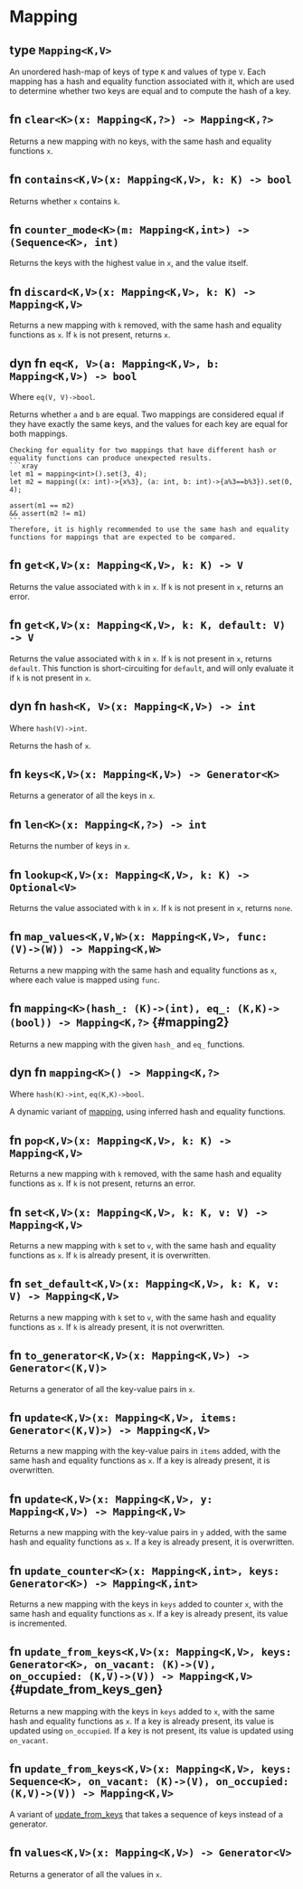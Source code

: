 # Mapping

## type `Mapping<K,V>`

An unordered hash-map of keys of type `K` and values of type `V`. Each mapping has a hash and equality function associated with it, which are used to determine whether two keys are equal and to compute the hash of a key.

## fn `clear<K>(x: Mapping<K,?>) -> Mapping<K,?>`

Returns a new mapping with no keys, with the same hash and equality functions `x`.

## fn `contains<K,V>(x: Mapping<K,V>, k: K) -> bool`

Returns whether `x` contains `k`.

## fn `counter_mode<K>(m: Mapping<K,int>) -> (Sequence<K>, int)`

Returns the keys with the highest value in `x`, and the value itself.

## fn `discard<K,V>(x: Mapping<K,V>, k: K) -> Mapping<K,V>`

Returns a new mapping with `k` removed, with the same hash and equality functions as `x`. If `k` is not present, returns `x`.

## dyn fn `eq<K, V>(a: Mapping<K,V>, b: Mapping<K,V>) -> bool`
Where `eq(V, V)->bool`.

Returns whether `a` and `b` are equal. Two mappings are considered equal if they have exactly the same keys, and the values for each key are equal for both mappings.

~~~admonish warning
Checking for equality for two mappings that have different hash or equality functions can produce unexpected results.
```xray
let m1 = mapping<int>().set(3, 4);
let m2 = mapping((x: int)->{x%3}, (a: int, b: int)->{a%3==b%3}).set(0, 4);

assert(m1 == m2)
&& assert(m2 != m1)
```
Therefore, it is highly recommended to use the same hash and equality functions for mappings that are expected to be compared.
~~~

## fn `get<K,V>(x: Mapping<K,V>, k: K) -> V`

Returns the value associated with `k` in `x`. If `k` is not present in `x`, returns an error.

## fn `get<K,V>(x: Mapping<K,V>, k: K, default: V) -> V`

Returns the value associated with `k` in `x`. If `k` is not present in `x`, returns `default`. This function is short-circuiting for `default`, and will only evaluate it if `k` is not present in `x`.

## dyn fn `hash<K, V>(x: Mapping<K,V>) -> int`
Where `hash(V)->int`.

Returns the hash of `x`.

## fn `keys<K,V>(x: Mapping<K,V>) -> Generator<K>`

Returns a generator of all the keys in `x`.

## fn `len<K>(x: Mapping<K,?>) -> int`

Returns the number of keys in `x`.

## fn `lookup<K,V>(x: Mapping<K,V>, k: K) -> Optional<V>`

Returns the value associated with `k` in `x`. If `k` is not present in `x`, returns `none`.

## fn `map_values<K,V,W>(x: Mapping<K,V>, func: (V)->(W)) -> Mapping<K,W>`

Returns a new mapping with the same hash and equality functions as `x`, where each value is mapped using `func`.

## fn `mapping<K>(hash_: (K)->(int), eq_: (K,K)->(bool)) -> Mapping<K,?>`  {#mapping2}

Returns a new mapping with the given `hash_` and `eq_` functions.

## dyn fn `mapping<K>() -> Mapping<K,?>`
Where `hash(K)->int`, `eq(K,K)->bool`.

A dynamic variant of [mapping](#mapping2), using inferred hash and equality functions.

## fn `pop<K,V>(x: Mapping<K,V>, k: K) -> Mapping<K,V>`

Returns a new mapping with `k` removed, with the same hash and equality functions as `x`. If `k` is not present, returns an error.

## fn `set<K,V>(x: Mapping<K,V>, k: K, v: V) -> Mapping<K,V>`

Returns a new mapping with `k` set to `v`, with the same hash and equality functions as `x`. If `k` is already present, it is overwritten.

## fn `set_default<K,V>(x: Mapping<K,V>, k: K, v: V) -> Mapping<K,V>`

Returns a new mapping with `k` set to `v`, with the same hash and equality functions as `x`. If `k` is already present, it is not overwritten.

## fn `to_generator<K,V>(x: Mapping<K,V>) -> Generator<(K,V)>`

Returns a generator of all the key-value pairs in `x`.

## fn `update<K,V>(x: Mapping<K,V>, items: Generator<(K,V)>) -> Mapping<K,V>`

Returns a new mapping with the key-value pairs in `items` added, with the same hash and equality functions as `x`. If a key is already present, it is overwritten.

## fn `update<K,V>(x: Mapping<K,V>, y: Mapping<K,V>) -> Mapping<K,V>`

Returns a new mapping with the key-value pairs in `y` added, with the same hash and equality functions as `x`. If a key is already present, it is overwritten.

## fn `update_counter<K>(x: Mapping<K,int>, keys: Generator<K>) -> Mapping<K,int>`

Returns a new mapping with the keys in `keys` added to counter `x`, with the same hash and equality functions as `x`. If a key is already present, its value is incremented.

## fn `update_from_keys<K,V>(x: Mapping<K,V>, keys: Generator<K>, on_vacant: (K)->(V), on_occupied: (K,V)->(V)) -> Mapping<K,V>`  {#update_from_keys_gen}

Returns a new mapping with the keys in `keys` added to `x`, with the same hash and equality functions as `x`. If a key is already present, its value is updated using `on_occupied`. If a key is not present, its value is updated using `on_vacant`.

## fn `update_from_keys<K,V>(x: Mapping<K,V>, keys: Sequence<K>, on_vacant: (K)->(V), on_occupied: (K,V)->(V)) -> Mapping<K,V>`

A variant of [update_from_keys](#update_from_keys_gen) that takes a sequence of keys instead of a generator.

## fn `values<K,V>(x: Mapping<K,V>) -> Generator<V>`

Returns a generator of all the values in `x`.